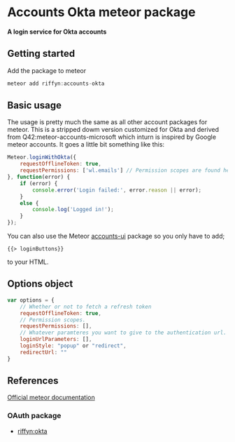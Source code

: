 # Accounts Okta meteor package
__A login service for Okta accounts__

## Getting started

Add the package to meteor
```javascript
meteor add riffyn:accounts-okta
```

## Basic usage

The usage is pretty much the same as all other account packages for meteor. This is a stripped dowm version customized for Okta and derived from Q42:meteor-accounts-microsoft which inturn is inspired by Google meteor accounts.
It goes a little bit something like this:
```javascript
Meteor.loginWithOkta({
    requestOfflineToken: true,
    requestPermissions: ['wl.emails'] // Permission scopes are found here: https://msdn.okta.com/en-us/library/hh243648.aspx
}, function(error) {
    if (error) {
        console.error('Login failed:', error.reason || error);
    }
    else {
        console.log('Logged in!');
    }
});
```

You can also use the Meteor [accounts-ui](https://atmospherejs.com/meteor/accounts-ui) package so you only have to add;
```
{{> loginButtons}}
```
to your HTML.

## Options object
```javascript
var options = {
    // Whether or not to fetch a refresh token
    requestOfflineToken: true,
    // Permission scopes. 
    requestPermissions: [], 
    // Whatever paramteres you want to give to the authentication url. 
    loginUrlParameters: [], 
    loginStyle: "popup" or "redirect",
    redirectUrl: ""
}
```

## References

[Official meteor documentation](http://docs.meteor.com/#/full/meteor_loginwithexternalservice)

### OAuth package

* [riffyn:okta](https://github.com/RiffynInc/meteor-okta)

